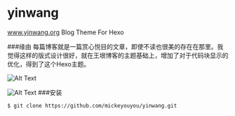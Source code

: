 yinwang
=======

www.yinwang.org Blog Theme For Hexo

###缘由
每篇博客就是一篇赏心悦目的文章，即使不读也很美的存在在那里。我觉得这样的版式设计很好，就在王垠博客的主题基础上，增加了对于代码块显示的优化，得到了这个Hexo主题。

![Alt Text](https://github.com/(mickeyouyou)/(yinwang)/raw/master/source/images/index.png)

![Alt Text](https://github.com/(mickeyouyou)/(yinwang)/raw/master/source/images/article.png)
###安装


```sh
$ git clone https://github.com/mickeyouyou/yinwang.git
```





